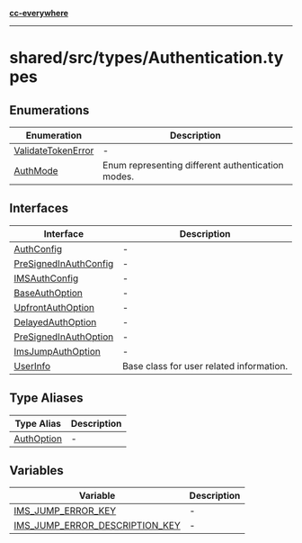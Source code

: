 [**cc-everywhere**](../../../../index.md)

***

# shared/src/types/Authentication.types

## Enumerations

| Enumeration | Description |
| ------ | ------ |
| [ValidateTokenError](enumerations/validate-token-error.md) | - |
| [AuthMode](enumerations/auth-mode.md) | Enum representing different authentication modes. |

## Interfaces

| Interface | Description |
| ------ | ------ |
| [AuthConfig](interfaces/auth-config.md) | - |
| [PreSignedInAuthConfig](interfaces/pre-signed-in-auth-config.md) | - |
| [IMSAuthConfig](interfaces/ims-auth-config.md) | - |
| [BaseAuthOption](interfaces/base-auth-option.md) | - |
| [UpfrontAuthOption](interfaces/upfront-auth-option.md) | - |
| [DelayedAuthOption](interfaces/delayed-auth-option.md) | - |
| [PreSignedInAuthOption](interfaces/pre-signed-in-auth-option.md) | - |
| [ImsJumpAuthOption](interfaces/ims-jump-auth-option.md) | - |
| [UserInfo](interfaces/user-info.md) | Base class for user related information. |

## Type Aliases

| Type Alias | Description |
| ------ | ------ |
| [AuthOption](type-aliases/auth-option.md) | - |

## Variables

| Variable | Description |
| ------ | ------ |
| [IMS\_JUMP\_ERROR\_KEY](variables/ims-jump-error-key.md) | - |
| [IMS\_JUMP\_ERROR\_DESCRIPTION\_KEY](variables/ims-jump-error-description-key.md) | - |
